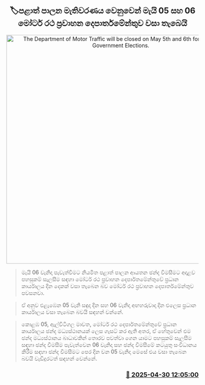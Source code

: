 <p align='center'><b><h2 align='center' title='The Department of Motor Traffic will be closed on May 5th and 6th for the Local Government Elections.'>🏷පළාත් පාලන මැතිවරණය වෙනුවෙන්  මැයි 05 සහ 06 මෝටර් රථ ප්‍රවාහන දෙපාර්තමේන්තුව වසා තැබෙයි</h2></b></p>
<p align='center'><img src='https://helakuru.sgp1.cdn.digitaloceanspaces.com/esana/images/lib/dept-motor-traffic-archived.jpg' width='600' alt='The Department of Motor Traffic will be closed on May 5th and 6th for the Local Government Elections.'></p>

> මැයි 06 වැනිදා පැවැත්වීමට නියමිත පළාත් පාලන ආයතන ඡන්ද විමසීමට අදාළව පහසුකම් සැලසීම සඳහා මෝටර් රථ ප්‍රවාහන දෙපාර්‌තමේන්තුවේ ප්‍රධාන කාර්යාලය දින දෙකක් වසා තැබෙන බව මෝටර් රථ ප්‍රවාහන දෙපාර්තමේන්තුව පවසනවා.

> ඒ අනුව එළැඹෙන 05 වැනි සඳුදා දින සහ 06 වැනිදා අඟහරුවාදා දින එලෙස ප්‍රධාන කාර්යාලය වසා තැබෙන බවයි සඳහන් වන්නේ.

> කොළඹ 05, ඇල්විටිගල මාවත, මෝටර් රථ දෙපාර්‌තමේන්තුවේ ප්‍රධාන කාර්යාලය ඡන්ද මධ්‍යස්ථානයක් ලෙස ගැසට් කර ඇති අතර, ඒ හේතුවෙන් එම ඡන්ද මධ්‍යස්ථානය බාධාවකින් තොරව පවත්වා ගෙන යාමට පහසුකම් සැලසීම සඳහා ඡන්ද වීමසීම පැවැත්වෙන 06 වැනිදා සහ ඡන්ද විමසීමේ කටයුතු සංවිධානය කිරීම සඳහා ඡන්ද වීමසීමට පෙර දින වන 05 වැනිදා මෙසේ එය වසා තැබෙන බවයි වැඩිදුරටත් සඳහන් වෙන්නේ.



<h3 align='right'><a href='https://www.helakuru.lk/esana/p/109689/'>📅 2025-04-30 12:05:00</a></h3>
